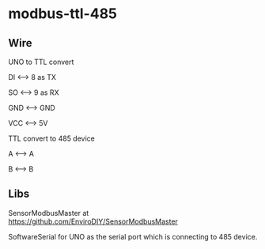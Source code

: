 # modbus-ttl-485
## Wire

UNO to TTL convert

DI <--> 8 as TX

SO <--> 9 as RX

GND <--> GND

VCC <--> 5V

TTL convert to 485 device

A <--> A

B <--> B

## Libs

SensorModbusMaster at https://github.com/EnviroDIY/SensorModbusMaster

SoftwareSerial for UNO as the serial port which is connecting to 485 device.


